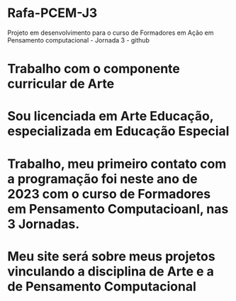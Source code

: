 # Rafa-PCEM-J3
Projeto em desenvolvimento para o curso de Formadores em Ação em Pensamento computacional - Jornada 3 - github
# Trabalho com o componente curricular de Arte
# Sou licenciada em Arte Educação, especializada em Educação Especial
# Trabalho, meu primeiro contato com a programação foi neste ano de 2023 com o curso de Formadores em Pensamento Computacioanl, nas 3 Jornadas.
# Meu site será sobre meus projetos vinculando a disciplina de Arte e a de Pensamento Computacional
